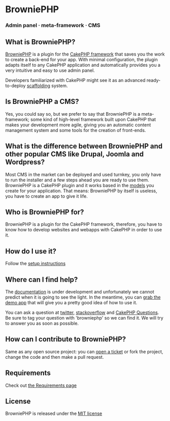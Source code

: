 ﻿BrowniePHP 
==========

### Admin panel · meta-framework · CMS

## What is BrowniePHP?

[BrowniePHP](http://browniephp.org) is a plugin for the [CakePHP framework](http://cakephp.org) that saves you the work to create a back-end for your app. With minimal configuration, the plugin adapts itself to any CakePHP application and automatically provides you a very intuitive and easy to use admin panel.

Developers familiarized with CakePHP might see it as an advanced ready-to-deploy [scaffolding](http://book.cakephp.org/view/1103/Scaffolding) system.

## Is BrowniePHP a CMS?

Yes, you could say so, but we prefer to say that BrowniePHP is a meta-framework; some kind of high-level framework built upon CakePHP that makes your development more agile, giving you an automatic content management system and some tools for the creation of front-ends.

## What is the difference between BrowniePHP and other popular CMS like Drupal, Joomla and Wordpress?

Most CMS in the market can be deployed and used turnkey, you only have to run the installer and a few steps ahead you are ready to use them. BrowniePHP is a CakePHP plugin and it works based in the [models](http://book.cakephp.org/view/1000/Models) you create for your application. That means: BrowniePHP by itself is useless, you have to create an app to give it life.

## Who is BrowniePHP for?

BrowniePHP is a plugin for the CakePHP framework, therefore, you have to know how to develop websites and webapps with CakePHP in order to use it.

## How do I use it?

Follow the [setup instructions](http://codaset.com/plusglobal/browniephp/wiki/Setup)

## Where can I find help?

The [documentation](http://codaset.com/plusglobal/browniephp/wiki/home) is under development and unfortunately we cannot predict when it is going to see the light. In the meantime, you can [grab the demo app](http://codaset.com/plusglobal/browniephp-demo-app) that will give you a pretty good idea of how to use it.

You can ask a question at [twitter](http://twitter.com/#!/search?q=%23BrowniePHP), [stackoverflow](http://stackoverflow.com/questions/tagged/browniephp) and [CakePHP Questions](http://ask.cakephp.org/questions/tagged/brownie). Be sure to tag your question with 'browniephp' so we can find it. We will try to answer you as soon as possible.

## How can I contribute to BrowniePHP?

Same as any open source project: you can [open a ticket](http://codaset.com/plusglobal/browniephp/tickets) or fork the project, change the code and then make a pull request.

## Requirements

Check out [the Requirements page](http://codaset.com/plusglobal/browniephp/wiki/Requirements)

## License

BrowniePHP is released under the [MIT license](http://www.opensource.org/licenses/mit-license.php)